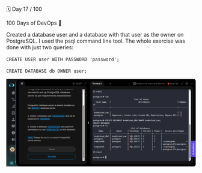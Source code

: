 🗓️ Day 17 / 100

100 Days of DevOps 🚀 

Created a database user and a database with that user as the owner on PostgreSQL. I used the psql command line tool. The whole exercise was done with just two queries:

`CREATE USER user WITH PASSWORD 'password';`

`CREATE DATABASE db OWNER user;`

![alt text](<images/day-17 2025-09-04 115653.png>)